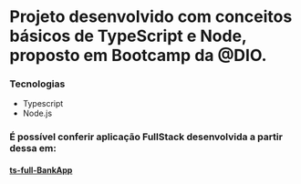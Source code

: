 # Projeto desenvolvido com conceitos básicos de TypeScript e Node, proposto em Bootcamp da @DIO.

### Tecnologias
- Typescript
- Node.js

### É possível conferir aplicação FullStack desenvolvida a partir dessa em:

#### [ts-full-BankApp](https://github.com/ArNeto19/ts-full-bankApp)